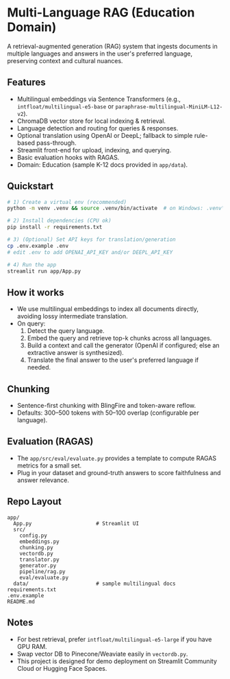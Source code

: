 # Multi-Language RAG (Education Domain)

A retrieval-augmented generation (RAG) system that ingests documents in multiple languages
and answers in the user's preferred language, preserving context and cultural nuances.

## Features
- Multilingual embeddings via Sentence Transformers (e.g., `intfloat/multilingual-e5-base` or `paraphrase-multilingual-MiniLM-L12-v2`).
- ChromaDB vector store for local indexing & retrieval.
- Language detection and routing for queries & responses.
- Optional translation using OpenAI or DeepL; fallback to simple rule-based pass-through.
- Streamlit front-end for upload, indexing, and querying.
- Basic evaluation hooks with RAGAS.
- Domain: Education (sample K-12 docs provided in `app/data`).

## Quickstart
```bash
# 1) Create a virtual env (recommended)
python -m venv .venv && source .venv/bin/activate  # on Windows: .venv\Scripts\activate

# 2) Install dependencies (CPU ok)
pip install -r requirements.txt

# 3) (Optional) Set API keys for translation/generation
cp .env.example .env
# edit .env to add OPENAI_API_KEY and/or DEEPL_API_KEY

# 4) Run the app
streamlit run app/App.py
```

## How it works
- We use multilingual embeddings to index all documents directly, avoiding lossy intermediate translation.
- On query:
  1. Detect the query language.
  2. Embed the query and retrieve top-k chunks across all languages.
  3. Build a context and call the generator (OpenAI if configured; else an extractive answer is synthesized).
  4. Translate the final answer to the user's preferred language if needed.

## Chunking
- Sentence-first chunking with BlingFire and token-aware reflow.
- Defaults: 300–500 tokens with 50–100 overlap (configurable per language).

## Evaluation (RAGAS)
- The `app/src/eval/evaluate.py` provides a template to compute RAGAS metrics for a small set.
- Plug in your dataset and ground-truth answers to score faithfulness and answer relevance.

## Repo Layout
```
app/
  App.py                     # Streamlit UI
  src/
    config.py
    embeddings.py
    chunking.py
    vectordb.py
    translator.py
    generator.py
    pipeline/rag.py
    eval/evaluate.py
  data/                      # sample multilingual docs
requirements.txt
.env.example
README.md
```

## Notes
- For best retrieval, prefer `intfloat/multilingual-e5-large` if you have GPU RAM.
- Swap vector DB to Pinecone/Weaviate easily in `vectordb.py`.
- This project is designed for demo deployment on Streamlit Community Cloud or Hugging Face Spaces.
